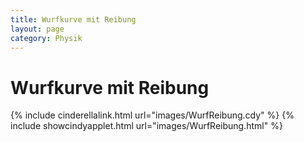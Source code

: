 ```yaml
---
title: Wurfkurve mit Reibung
layout: page
category: Physik
---
```


# Wurfkurve mit Reibung



{% include cinderellalink.html url="images/WurfReibung.cdy" %}
{% include showcindyapplet.html url="images/WurfReibung.html" %}

